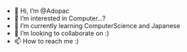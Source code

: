 - 👋 Hi, I’m @Adopac
- 👀 I’m interested in Computer...?
- 🌱 I’m currently learning ComputerScience and Japanese
- 💞️ I’m looking to collaborate on :)
- 📫 How to reach me :)

<!---
Adopac/Adopac is a ✨ special ✨ repository because its `README.md` (this file) appears on your GitHub profile.
You can click the Preview link to take a look at your changes.
--->

